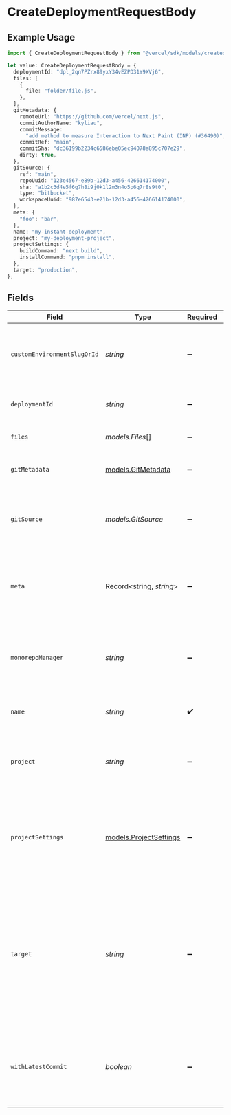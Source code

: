 # CreateDeploymentRequestBody

## Example Usage

```typescript
import { CreateDeploymentRequestBody } from "@vercel/sdk/models/createdeploymentop.js";

let value: CreateDeploymentRequestBody = {
  deploymentId: "dpl_2qn7PZrx89yxY34vEZPD31Y9XVj6",
  files: [
    {
      file: "folder/file.js",
    },
  ],
  gitMetadata: {
    remoteUrl: "https://github.com/vercel/next.js",
    commitAuthorName: "kyliau",
    commitMessage:
      "add method to measure Interaction to Next Paint (INP) (#36490)",
    commitRef: "main",
    commitSha: "dc36199b2234c6586ebe05ec94078a895c707e29",
    dirty: true,
  },
  gitSource: {
    ref: "main",
    repoUuid: "123e4567-e89b-12d3-a456-426614174000",
    sha: "a1b2c3d4e5f6g7h8i9j0k1l2m3n4o5p6q7r8s9t0",
    type: "bitbucket",
    workspaceUuid: "987e6543-e21b-12d3-a456-426614174000",
  },
  meta: {
    "foo": "bar",
  },
  name: "my-instant-deployment",
  project: "my-deployment-project",
  projectSettings: {
    buildCommand: "next build",
    installCommand: "pnpm install",
  },
  target: "production",
};
```

## Fields

| Field                                                                                                                                                                                                                                                                                    | Type                                                                                                                                                                                                                                                                                     | Required                                                                                                                                                                                                                                                                                 | Description                                                                                                                                                                                                                                                                              | Example                                                                                                                                                                                                                                                                                  |
| ---------------------------------------------------------------------------------------------------------------------------------------------------------------------------------------------------------------------------------------------------------------------------------------- | ---------------------------------------------------------------------------------------------------------------------------------------------------------------------------------------------------------------------------------------------------------------------------------------- | ---------------------------------------------------------------------------------------------------------------------------------------------------------------------------------------------------------------------------------------------------------------------------------------- | ---------------------------------------------------------------------------------------------------------------------------------------------------------------------------------------------------------------------------------------------------------------------------------------- | ---------------------------------------------------------------------------------------------------------------------------------------------------------------------------------------------------------------------------------------------------------------------------------------- |
| `customEnvironmentSlugOrId`                                                                                                                                                                                                                                                              | *string*                                                                                                                                                                                                                                                                                 | :heavy_minus_sign:                                                                                                                                                                                                                                                                       | Deploy to a custom environment, which will override the default environment                                                                                                                                                                                                              |                                                                                                                                                                                                                                                                                          |
| `deploymentId`                                                                                                                                                                                                                                                                           | *string*                                                                                                                                                                                                                                                                                 | :heavy_minus_sign:                                                                                                                                                                                                                                                                       | An deployment id for an existing deployment to redeploy                                                                                                                                                                                                                                  | dpl_2qn7PZrx89yxY34vEZPD31Y9XVj6                                                                                                                                                                                                                                                         |
| `files`                                                                                                                                                                                                                                                                                  | *models.Files*[]                                                                                                                                                                                                                                                                         | :heavy_minus_sign:                                                                                                                                                                                                                                                                       | A list of objects with the files to be deployed                                                                                                                                                                                                                                          |                                                                                                                                                                                                                                                                                          |
| `gitMetadata`                                                                                                                                                                                                                                                                            | [models.GitMetadata](../models/gitmetadata.md)                                                                                                                                                                                                                                           | :heavy_minus_sign:                                                                                                                                                                                                                                                                       | Populates initial git metadata for different git providers.                                                                                                                                                                                                                              |                                                                                                                                                                                                                                                                                          |
| `gitSource`                                                                                                                                                                                                                                                                              | *models.GitSource*                                                                                                                                                                                                                                                                       | :heavy_minus_sign:                                                                                                                                                                                                                                                                       | Defines the Git Repository source to be deployed. This property can not be used in combination with `files`.                                                                                                                                                                             |                                                                                                                                                                                                                                                                                          |
| `meta`                                                                                                                                                                                                                                                                                   | Record<string, *string*>                                                                                                                                                                                                                                                                 | :heavy_minus_sign:                                                                                                                                                                                                                                                                       | An object containing the deployment's metadata. Multiple key-value pairs can be attached to a deployment                                                                                                                                                                                 | {<br/>"foo": "bar"<br/>}                                                                                                                                                                                                                                                                 |
| `monorepoManager`                                                                                                                                                                                                                                                                        | *string*                                                                                                                                                                                                                                                                                 | :heavy_minus_sign:                                                                                                                                                                                                                                                                       | The monorepo manager that is being used for this deployment. When `null` is used no monorepo manager is selected                                                                                                                                                                         |                                                                                                                                                                                                                                                                                          |
| `name`                                                                                                                                                                                                                                                                                   | *string*                                                                                                                                                                                                                                                                                 | :heavy_check_mark:                                                                                                                                                                                                                                                                       | A string with the project name used in the deployment URL                                                                                                                                                                                                                                | my-instant-deployment                                                                                                                                                                                                                                                                    |
| `project`                                                                                                                                                                                                                                                                                | *string*                                                                                                                                                                                                                                                                                 | :heavy_minus_sign:                                                                                                                                                                                                                                                                       | The target project identifier in which the deployment will be created. When defined, this parameter overrides name                                                                                                                                                                       | my-deployment-project                                                                                                                                                                                                                                                                    |
| `projectSettings`                                                                                                                                                                                                                                                                        | [models.ProjectSettings](../models/projectsettings.md)                                                                                                                                                                                                                                   | :heavy_minus_sign:                                                                                                                                                                                                                                                                       | Project settings that will be applied to the deployment. It is required for the first deployment of a project and will be saved for any following deployments                                                                                                                            |                                                                                                                                                                                                                                                                                          |
| `target`                                                                                                                                                                                                                                                                                 | *string*                                                                                                                                                                                                                                                                                 | :heavy_minus_sign:                                                                                                                                                                                                                                                                       | Either not defined, `staging`, `production`, or a custom environment identifier. If `staging`, a staging alias in the format `<project>-<team>.vercel.app` will be assigned. If `production`, any aliases defined in `alias` will be assigned. If omitted, the target will be `preview`. | production                                                                                                                                                                                                                                                                               |
| `withLatestCommit`                                                                                                                                                                                                                                                                       | *boolean*                                                                                                                                                                                                                                                                                | :heavy_minus_sign:                                                                                                                                                                                                                                                                       | When `true` and `deploymentId` is passed in, the sha from the previous deployment's `gitSource` is removed forcing the latest commit to be used.                                                                                                                                         |                                                                                                                                                                                                                                                                                          |
